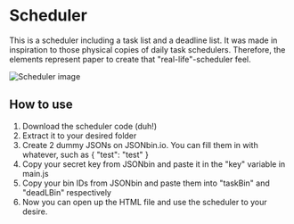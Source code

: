 # Scheduler
This is a scheduler including a task list and a deadline list. It was made in inspiration to those physical copies of daily task schedulers. Therefore, the elements represent paper to create that "real-life"-scheduler feel.

![Scheduler image](https://i.imgur.com/zi1OBcw.png "What Scheduler looks like")
## How to use
1. Download the scheduler code (duh!)
2. Extract it to your desired folder
3. Create 2 dummy JSONs on JSONbin.io. You can fill them in with whatever, such as { "test": "test" }
4. Copy your secret key from JSONbin and paste it in the "key" variable in main.js
5. Copy your bin IDs from JSONbin and paste them into "taskBin" and "deadLBin" respectively
6. Now you can open up the HTML file and use the scheduler to your desire.
